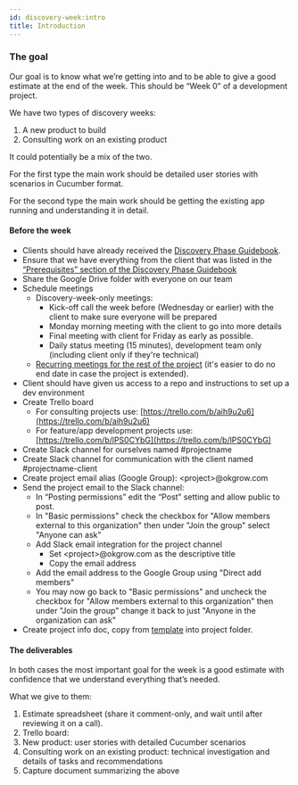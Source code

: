 ```yaml
---
id: discovery-week:intro
title: Introduction
---
```


### The goal

Our goal is to know what we’re getting into and to be able to give a good estimate at the end of the week. This should be “Week 0” of a development project.

We have two types of discovery weeks:

1. A new product to build
2. Consulting work on an existing product

It could potentially be a mix of the two.

For the first type the main work should be detailed user stories with scenarios in Cucumber format.

For the second type the main work should be getting the existing app running and understanding it in detail.

#### Before the week

* Clients should have already received the [Discovery Phase Guidebook](https://docs.google.com/document/d/14QbXCpRvtPcEJ-TbYPSbJXEJ5xFbS_vOIckGJAUTAV0/edit#).
* Ensure that we have everything from the client that was listed in the [“Prerequisites” section of the Discovery Phase Guidebook](https://docs.google.com/document/d/14QbXCpRvtPcEJ-TbYPSbJXEJ5xFbS_vOIckGJAUTAV0/edit#heading=h.2jz1on9cuw4)
* Share the Google Drive folder with everyone on our team
* Schedule meetings
  * Discovery-week-only meetings:
    * Kick-off call the week before (Wednesday or earlier) with the client to make sure everyone will be prepared
    * Monday morning meeting with the client to go into more details
    * Final meeting with client for Friday as early as possible.
    * Daily status meeting (15 minutes), development team only (including client only if they're technical)
  * [Recurring meetings for the rest of the project](https://github.com/okgrow/guides/tree/master/processes/development/project-management#meetings) (it's easier to do no end date in case the project is extended).
* Client should have given us access to a repo and instructions to set up a dev environment
* Create Trello board
  * For consulting projects use: [https://trello.com/b/aih9u2u6](https://trello.com/b/aih9u2u6)
  * For feature/app development projects use: [https://trello.com/b/lPS0CYbG](https://trello.com/b/lPS0CYbG)
* Create Slack channel for ourselves named #projectname
* Create Slack channel for communication with the client named #projectname-client
* Create project email alias (Google Group): &lt;project&gt;@okgrow.com
* Send the project email to the Slack channel:
  * In “Posting permissions” edit the “Post” setting and allow public to post.
  * In "Basic permissions" check the checkbox for "Allow members external to this organization" then under "Join the group" select "Anyone can ask"
  * Add Slack email integration for the project channel
    * Set &lt;project&gt;@okgrow.com as the descriptive title
    * Copy the email address
  * Add the email address to the Google Group using "Direct add members"
  * You may now go back to "Basic permissions" and uncheck the checkbox for "Allow members external to this organization" then under "Join the group" change it back to just "Anyone in the organization can ask"
* Create project info doc, copy from [template](https://docs.google.com/a/okgrow.com/document/d/1KUVInohhNZxmrlsJw7Ax5MMQraawglGpTo1O-eXJ030/edit) into project folder.

#### The deliverables

In both cases the most important goal for the week is a good estimate with confidence that we understand everything that’s needed.

What we give to them:

1. Estimate spreadsheet (share it comment-only, and wait until after reviewing it on a call).
2. Trello board:
3. New product: user stories with detailed Cucumber scenarios
4. Consulting work on an existing product: technical investigation and details of tasks and recommendations
5. Capture document summarizing the above
